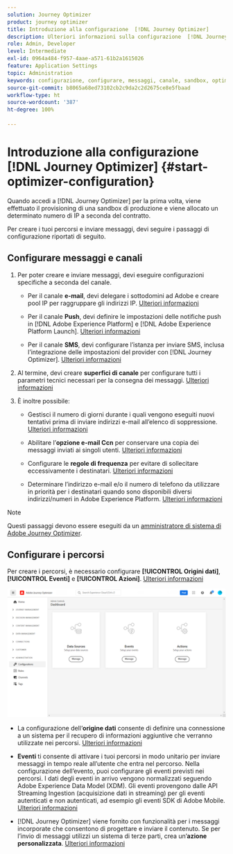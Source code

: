 ```yaml
---
solution: Journey Optimizer
product: journey optimizer
title: Introduzione alla configurazione  [!DNL Journey Optimizer]
description: Ulteriori informazioni sulla configurazione  [!DNL Journey Optimizer]
role: Admin, Developer
level: Intermediate
exl-id: 0964a484-f957-4aae-a571-61b2a1615026
feature: Application Settings
topic: Administration
keywords: configurazione, configurare, messaggi, canale, sandbox, optimizer
source-git-commit: b8065a68ed73102cb2c9da2c2d2675ce8e5fbaad
workflow-type: ht
source-wordcount: '387'
ht-degree: 100%

---
```



# Introduzione alla configurazione [!DNL Journey Optimizer] {#start-optimizer-configuration}

Quando accedi a [!DNL Journey Optimizer] per la prima volta, viene effettuato il provisioning di una sandbox di produzione e viene allocato un determinato numero di IP a seconda del contratto.

Per creare i tuoi percorsi e inviare messaggi, devi seguire i passaggi di configurazione riportati di seguito.

## Configurare messaggi e canali

1. Per poter creare e inviare messaggi, devi eseguire configurazioni specifiche a seconda del canale.

   * Per il canale **e-mail**, devi delegare i sottodomini ad Adobe e creare pool IP per raggruppare gli indirizzi IP. [Ulteriori informazioni](../email/get-started-email-config.md)

   * Per il canale **Push**, devi definire le impostazioni delle notifiche push in [!DNL Adobe Experience Platform] e [!DNL Adobe Experience Platform Launch]. [Ulteriori informazioni](../push/push-configuration.md)

   * Per il canale **SMS**, devi configurare l’istanza per inviare SMS, inclusa l’integrazione delle impostazioni del provider con [!DNL Journey Optimizer]. [Ulteriori informazioni](../sms/sms-configuration.md)

1. Al termine, devi creare **superfici di canale** per configurare tutti i parametri tecnici necessari per la consegna dei messaggi. [Ulteriori informazioni](channel-surfaces.md)

1. È inoltre possibile:

   * Gestisci il numero di giorni durante i quali vengono eseguiti nuovi tentativi prima di inviare indirizzi e-mail all’elenco di soppressione. [Ulteriori informazioni](manage-suppression-list.md)

   * Abilitare l’**opzione e-mail Ccn** per conservare una copia dei messaggi inviati ai singoli utenti. [Ulteriori informazioni](archiving-support.md#enable-bcc)

   * Configurare le **regole di frequenza** per evitare di sollecitare eccessivamente i destinatari. [Ulteriori informazioni](frequency-rules.md)

   * Determinare l’indirizzo e-mail e/o il numero di telefono da utilizzare in priorità per i destinatari quando sono disponibili diversi indirizzi/numeri in Adobe Experience Platform. [Ulteriori informazioni](primary-email-addresses.md)

<!--* Understand the push notification flow. [Learn more](../push/push-gs.md)-->

>[!NOTE]
>
>Questi passaggi devono essere eseguiti da un [amministratore di sistema di Adobe Journey Optimizer](../start/path/administrator.md).

## Configurare i percorsi

Per creare i percorsi, è necessario configurare **[!UICONTROL Origini dati]**, **[!UICONTROL Eventi]** e **[!UICONTROL Azioni]**. [Ulteriori informazioni](about-data-sources-events-actions.md)

![](assets/admin-menu.png)

* La configurazione dell‘**origine dati** consente di definire una connessione a un sistema per il recupero di informazioni aggiuntive che verranno utilizzate nei percorsi. [Ulteriori informazioni](../datasource/about-data-sources.md)

* **Eventi** ti consente di attivare i tuoi percorsi in modo unitario per inviare messaggi in tempo reale all’utente che entra nel percorso. Nella configurazione dell’evento, puoi configurare gli eventi previsti nei percorsi. I dati degli eventi in arrivo vengono normalizzati seguendo Adobe Experience Data Model (XDM). Gli eventi provengono dalle API Streaming Ingestion (acquisizione dati in streaming) per gli eventi autenticati e non autenticati, ad esempio gli eventi SDK di Adobe Mobile. [Ulteriori informazioni](../event/about-events.md)

* [!DNL Journey Optimizer] viene fornito con funzionalità per i messaggi incorporate che consentono di progettare e inviare il contenuto. Se per l’invio di messaggi utilizzi un sistema di terze parti, crea un‘**azione personalizzata**. [Ulteriori informazioni](../action/action.md)